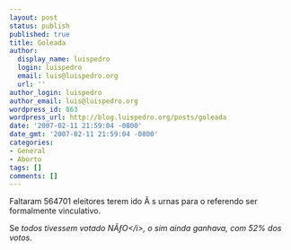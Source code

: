 ```yaml
---
layout: post
status: publish
published: true
title: Goleada
author:
  display_name: luispedro
  login: luispedro
  email: luis@luispedro.org
  url: ''
author_login: luispedro
author_email: luis@luispedro.org
wordpress_id: 863
wordpress_url: http://blog.luispedro.org/posts/goleada
date: '2007-02-11 21:59:04 -0800'
date_gmt: '2007-02-11 21:59:04 -0800'
categories:
- General
- Aborto
tags: []
comments: []
---
```

<p>Faltaram 564701 eleitores terem ido &Atilde;&nbsp;s urnas para o referendo ser formalmente vinculativo.
<p>Se <i>todos tivessem votado N&Atilde;&fnof;O<&#47;i>, o sim ainda ganhava, com 52% dos votos.</p>
